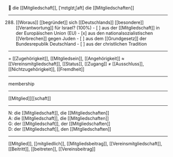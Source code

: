 🔴 die [[Mitgliedschaft]], [ˈmɪtɡlɪtˌʃaft]
die [[Mitgliedschaften]]

---
288. [[Woraus]] [[begründet]] sich [[Deutschlands]] [[besondere]] [[Verantwortung]] für Israel? (100%)
	- [ ] aus der [[Mitgliedschaft]] in der Europäischen Union (EU)
	- [x] aus den nationalsozialistischen [[Verbrechen]] gegen Juden
	- [ ] aus dem [[Grundgesetz]] der Bundesrepublik Deutschland
	- [ ] aus der christlichen Tradition

---
= [[Zugehörigkeit]], [[Mitgliedsein]], [[Angehörigkeit]]
≈ [[Vereinsmitgliedschaft]], [[Status]], [[Zugang]]
≠ [[Ausschluss]], [[Nichtzugehörigkeit]], [[Fremdheit]]

---
membership

---
[[Mitglied]][[schaft]]

---
N: die [[Mitgliedschaft]], die [[Mitgliedschaften]]  
A: die [[Mitgliedschaft]], die [[Mitgliedschaften]]  
G: der [[Mitgliedschaft]], der [[Mitgliedschaften]]  
D: der [[Mitgliedschaft]], den [[Mitgliedschaften]]  

---
[[Mitglied]], [[mitgliedlich]], [[Mitgliedsbeitrag]], [[Vereinsmitgliedschaft]], [[Beitritt]], [[beitreten]], [[Vereinsbeitrag]]